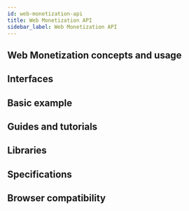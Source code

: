 ```yaml
---
id: web-monetization-api
title: Web Monetization API
sidebar_label: Web Monetization API
---
```


## Web Monetization concepts and usage

## Interfaces

## Basic example

## Guides and tutorials

## Libraries

## Specifications

## Browser compatibility

